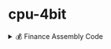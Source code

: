 # cpu-4bit
<details>
  <summary>💰 Finance Assembly Code</summary>

```asm
START:
    COUNTER = 0x0

MENU:
    IOOUT 0X1 0X0C
    PRINT "|-------Finance Journey --------|"
    IOOUT 0X1 0X0A
    PRINT "| 1. Check Investment Tips      |"
    IOOUT 0X1 0X0A
    PRINT "| 2. Meet the Financial Advisor |"
    IOOUT 0X1 0X0A
    PRINT "| 3. Try Trading                |"
    IOOUT 0X1 0X0A
    PRINT "| 4. Exit.                      |"
    IOOUT 0X1 0X0A
    PRINT "|-------------------------------|"
    IOOUT 0X1 0X0A
.....
```
 [Read all the code in here ►](code/financeSimulation.txt)
</details>
